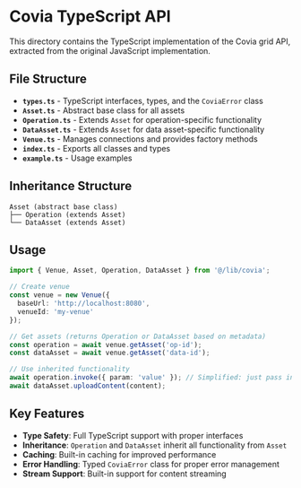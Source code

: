 # Covia TypeScript API

This directory contains the TypeScript implementation of the Covia grid API, extracted from the original JavaScript implementation.

## File Structure

- **`types.ts`** - TypeScript interfaces, types, and the `CoviaError` class
- **`Asset.ts`** - Abstract base class for all assets
- **`Operation.ts`** - Extends `Asset` for operation-specific functionality
- **`DataAsset.ts`** - Extends `Asset` for data asset-specific functionality
- **`Venue.ts`** - Manages connections and provides factory methods
- **`index.ts`** - Exports all classes and types
- **`example.ts`** - Usage examples

## Inheritance Structure

```
Asset (abstract base class)
├── Operation (extends Asset)
└── DataAsset (extends Asset)
```

## Usage

```typescript
import { Venue, Asset, Operation, DataAsset } from '@/lib/covia';

// Create venue
const venue = new Venue({ 
  baseUrl: 'http://localhost:8080',
  venueId: 'my-venue' 
});

// Get assets (returns Operation or DataAsset based on metadata)
const operation = await venue.getAsset('op-id');
const dataAsset = await venue.getAsset('data-id');

// Use inherited functionality
await operation.invoke({ param: 'value' }); // Simplified: just pass input parameters
await dataAsset.uploadContent(content);
```

## Key Features

- **Type Safety**: Full TypeScript support with proper interfaces
- **Inheritance**: `Operation` and `DataAsset` inherit all functionality from `Asset`
- **Caching**: Built-in caching for improved performance
- **Error Handling**: Typed `CoviaError` class for proper error management
- **Stream Support**: Built-in support for content streaming
